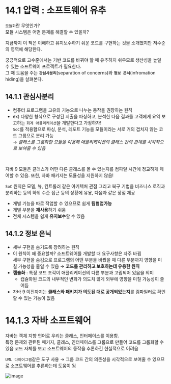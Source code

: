 # 14.1 압력 : 소프트웨어 유추

`모듈화`란 무엇인가? <br>
모듈 시스템은 어떤 문제를 해결할 수 있을까? <br>

지금까지 이 책은 이해하고 유지보수하기 쉬운 코드를 구현하는 것을 소개했지만 저수준의 영역에 해당한다.

궁긍적으로 고수준에서는 기반 코드를 바꿔야 할 때 유추하지 쉬우므로 생산성을 높일 수 있는 소프트웨어 프로젝트가 필요한다. <br>
그 때 도움을 주는 **`관심사분리`**(separation of concerns)와 **`정보 은닉`**(infromation hiding)을 살펴본다.

## 14.1.1 관심사분리

- 컴퓨터 프로그램을 고유의 기능으로 나누는 동작을 권장하는 원칙
- ex) 다양한 형식으로 구성된 지출을 파싱하고, 분석한 다음 결과를 고객에게 요약 보고하는 `회계 애플리케이션`을 개발한다고 가정하자!<br>
`SoC`를 적용함으로 파싱, 분석, 레포트 기능을 모듈이라는 서로 거의 겹치지 않는 코드 그룹으로 분리 가능<br>
→ *클래스를 그룹화한 모듈을 이용해 애플리케이션의 클래스 간의 관계를 시각적으로 보여줄 수 있음*

<br>

자바 9 모듈은 클래스가 어떤 다른 클래스를 볼 수 있는지를 컴파일 시간에 정교하게 제어할 수 있음. 또한, 자바 패키지는 모듈성을 지원하지 않음!

`SoC` 원칙은 모델, 뷰, 컨트롤러 같은 아키텍처 관점 그리고 복구 기법을 비즈니스 로직과 분리하는 등의 하위 수준 접근 등의 상황에 유용, 다음과 같은 장점 제공
- 개별 기능을 따로 작업할 수 있으므로 쉽게 **팀협업가능**
- 개별 부분을 **재사용**하기 쉬움
- 전체 시스템을 쉽게 **유지보수**할 수 있음


## 14.1.2 정보 은닉

- 세부 구현을 숨기도록 장려하는 원칙
- 이 원칙이 왜 중요할까? 소프트웨어를 개발할 때 요구사항은 자주 바뀜 <br>
세부 구현을 숨김으로 프로그램의 어떤 부분을 바꿨을 때 다른 부분까지 영향을 미칠 가능성을 줄일 수 있음 → **코드를 관리하고 보호하는데 유용한 원칙**
- **캡슐화** : 특정 코드 조각이 애플리케이션의 다른 부분과 고립되어 있음을 의미
    - 캡슐화된 코드의 내부적인 변화가 의도치 않게 외부에 영향을 미칠 가능성이 줄어듬
- 자바 9 이전까지는 **클래스와 패키지가 의도된 대로 공개되었는지**를 컴파일러로 확인할 수 있는 기능이 없음
 

# 14.1.3 자바 소프트웨어

자바는 객체 지향 언어로 우리는 클래스, 인터페이스를 이용함.<br>
특정 문제와 관련된 패키지, 클래스, 인터페이스를 그룹으로 만들어 코드를 그룹화할 수 있음
코드 자체를 보고 소프트웨어의 동작을 추론하긴 현실적으로 어려움


`UML 다이어그램`같은 도구 사용 → 그룹 코드 간의 의존성을 시각적으로 보여줄 수 있으므로 소프트웨어를 추론하는데 도움이 됨

![image](https://github.com/yummy-cs/modern-java-in-action/assets/54580802/c59b72ab-fa19-4be5-abf5-613f7176cc49)